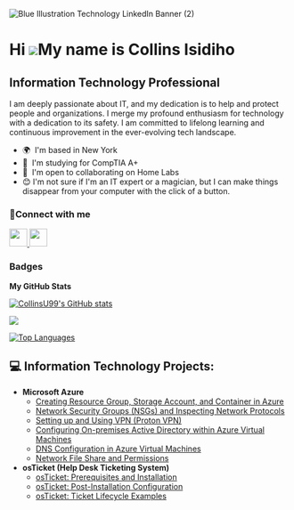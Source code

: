 ![Blue Illustration Technology LinkedIn Banner (2)](https://github.com/CollinsU99/CollinsU99/assets/124742607/2f48ee3a-08e6-470f-92da-c1296c9ae7d1)

Hi ![](https://user-images.githubusercontent.com/18350557/176309783-0785949b-9127-417c-8b55-ab5a4333674e.gif)My name is Collins Isidiho
=======================================================================================================================================

Information Technology Professional
-----------------------------------

I am deeply passionate about IT, and my dedication is to help and protect people and organizations. I merge my profound enthusiasm for technology with a dedication to its safety. I am committed to lifelong learning and continuous improvement in the ever-evolving tech landscape.

* 🌍  I'm based in New York
* 🧠  I'm studying for CompTIA A+
* 🤝  I'm open to collaborating on Home Labs
* 😊  I'm not sure if I'm an IT expert or a magician, but I can make things disappear from your computer with the click of a button.


### 🤳Connect with me

<p align="left"> <a href="https://www.github.com/CollinsU99" target="_blank" rel="noreferrer"> <picture> <source media="(prefers-color-scheme: dark)" srcset="https://raw.githubusercontent.com/danielcranney/readme-generator/main/public/icons/socials/github-dark.svg" /> <source media="(prefers-color-scheme: light)" srcset="https://raw.githubusercontent.com/danielcranney/readme-generator/main/public/icons/socials/github.svg" /> <img src="https://raw.githubusercontent.com/danielcranney/readme-generator/main/public/icons/socials/github.svg" width="32" height="32" /> </picture> </a> <a href="https://www.linkedin.com/in/collins-isidiho" target="_blank" rel="noreferrer"> <picture> <source media="(prefers-color-scheme: dark)" srcset="https://raw.githubusercontent.com/danielcranney/readme-generator/main/public/icons/socials/linkedin-dark.svg" /> <source media="(prefers-color-scheme: light)" srcset="https://raw.githubusercontent.com/danielcranney/readme-generator/main/public/icons/socials/linkedin.svg" /> <img src="https://raw.githubusercontent.com/danielcranney/readme-generator/main/public/icons/socials/linkedin.svg" width="32" height="32" /> </picture> </a></p>

### Badges

<b>My GitHub Stats</b>

<a href="http://www.github.com/CollinsU99"><img src="https://github-readme-stats.vercel.app/api?username=CollinsU99&show_icons=true&hide=&count_private=true&title_color=3382ed&text_color=ffffff&icon_color=3382ed&bg_color=000000&hide_border=true&show_icons=true" alt="CollinsU99's GitHub stats" /></a>

<a href="http://www.github.com/CollinsU99"><img src="https://github-readme-streak-stats.herokuapp.com/?user=CollinsU99&stroke=ffffff&background=000000&ring=3382ed&fire=3382ed&currStreakNum=ffffff&currStreakLabel=3382ed&sideNums=ffffff&sideLabels=ffffff&dates=ffffff&hide_border=true" /></a>

<a href="https://github.com/CollinsU99" align="left"><img src="https://github-readme-stats.vercel.app/api/top-langs/?username=CollinsU99&langs_count=10&title_color=3382ed&text_color=ffffff&icon_color=3382ed&bg_color=000000&hide_border=true&locale=en&custom_title=Top%20%Languages" alt="Top Languages" /></a>
<h2>💻 Information Technology Projects:</h2>

- <b>Microsoft Azure</b>
  - [Creating Resource Group, Storage Account, and Container in Azure](https://github.com/CollinsU99/Creating-Resource-Group-Storage-Account-and-Container-in-Azure)
  - [Network Security Groups (NSGs) and Inspecting Network Protocols](https://github.com/CollinsU99/azure-network-protocols)
  - [Setting up and Using VPN (Proton VPN)](https://github.com/CollinsU99/Setting-up-and-Using-VPN)
  - [Configuring On-premises Active Directory within Azure Virtual Machines](https://github.com/CollinsU99/configure-ad)
  - [DNS Configuration in Azure Virtual Machines](https://github.com/CollinsU99/DNS-Configuration-in-Azure-Virtual-Machines)
  - [Network File Share and Permissions](https://github.com/CollinsU99/Network-File-Share-and-Permissions)
- <b>osTicket (Help Desk Ticketing System)</b>
  - [osTicket: Prerequisites and Installation](https://github.com/CollinsU99/osticket-prereqs)
  - [osTicket: Post-Installation Configuration](https://github.com/CollinsU99/post-install-config)
  - [osTicket: Ticket Lifecycle Examples](https://github.com/CollinsU99/ticket-lifecycle)
